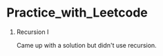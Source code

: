 # Practice_with_Leetcode
<ol>
<li> Recursion I </li>
<p>Came up with a solution but didn't use recursion.</p>
</ol>
